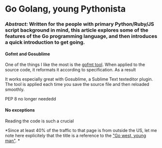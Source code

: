 Go Golang, young Pythonista
==============================

### *Abstract:* Written for the people with primary Python/Ruby/JS script background in mind, this article explores some of the features of the Go programming language, and then introduces a quick introduction to get going.



#### Gofmt and Gosublime ####

 One of the things I like the most is the [gofmt tool](http://golang.org/pkg/fmt/). When applied to the source code, it reformats it according to specification. As a result

 It works especially great with Gosublime, a Sublime Text texteditor plugin. The tool is applied each time you save the source file and then reloaded smoothly.

 PEP 8 no longer neededd



#### No exceptions ####


 Reading the code is such a crucial

 *Since at least 40% of the traffic to that page is from outside the US, let me note here explicitely that the title is a reference to the ["Go west, young man"](http://en.wikipedia.org/wiki/Go_West,_young_man). *